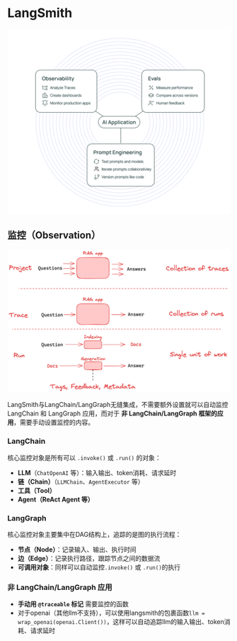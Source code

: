 # LangSmith

![img](../images/ls-diagram-5be7dd68b135f573a7b0e163692e6800.png)

## 监控（Observation）

![LangSmith Primitives](../images/primitives-708e671bad3ba4cd65e2eaaa3d64d40b.png)

LangSmith与LangChain/LangGraph无缝集成，不需要额外设置就可以自动监控LangChain 和 LangGraph 应用，而对于 **非 LangChain/LangGraph 框架的应用**，需要手动设置监控的内容。

### LangChain

核心监控对象是所有可以 `.invoke()` 或 `.run()` 的对象：

- **LLM**（`ChatOpenAI` 等）：输入输出、token消耗、请求延时
- **链（Chain）**（`LLMChain`、`AgentExecutor` 等）
- **工具（Tool）**
- **Agent（ReAct Agent 等）**

### LangGraph

核心监控对象主要集中在DAG结构上，追踪的是图的执行流程：

- **节点（Node）**：记录输入、输出、执行时间
- **边（Edge）**：记录执行路径，跟踪节点之间的数据流
- **可调用对象**：同样可以自动监控`.invoke()` 或 `.run()`的执行

### 非 LangChain/LangGraph 应用

-  **手动用 `@traceable` 标记** 需要监控的函数
- 对于openai（其他llm不支持），可以使用langsmith的包裹函数`llm = wrap_openai(openai.Client())`，这样可以自动追踪llm的输入输出、token消耗、请求延时


